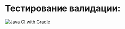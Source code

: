 # Тестирование валидации:
[![Java CI with Gradle](https://github.com/LenarKhafizov/HomeworkAT06/actions/workflows/gradle.yml/badge.svg)](https://github.com/LenarKhafizov/HomeworkAT06/actions/workflows/gradle.yml)
